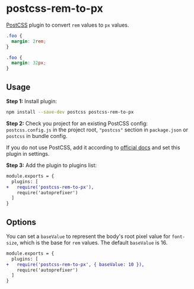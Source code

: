 # postcss-rem-to-px

[PostCSS] plugin to convert `rem` values to `px` values.

[PostCSS]: https://github.com/postcss/postcss

```css
.foo {
  margin: 2rem;
}
```

```css
.foo {
  margin: 32px;
}
```

## Usage

**Step 1:** Install plugin:

```sh
npm install --save-dev postcss postcss-rem-to-px
```

**Step 2:** Check you project for an existing PostCSS config: `postcss.config.js`
in the project root, `"postcss"` section in `package.json`
or `postcss` in bundle config.

If you do not use PostCSS, add it according to [official docs]
and set this plugin in settings.

**Step 3:** Add the plugin to plugins list:

```diff
module.exports = {
  plugins: [
+   require('postcss-rem-to-px'),
    require('autoprefixer')
  ]
}
```

## Options

You can set a `baseValue` to represent the body's root pixel value for `font-size`, which is the base for `rem` values. The default `baseValue` is 16.

```diff
module.exports = {
  plugins: [
+   require('postcss-rem-to-px', { baseValue: 10 }),
    require('autoprefixer')
  ]
}
```

[official docs]: https://github.com/postcss/postcss#usage
